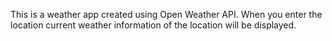 This is a weather app created using Open Weather API. When you enter the location current weather information of the location will be displayed.
